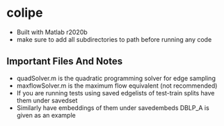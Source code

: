 # colipe

- Built with Matlab r2020b
- make sure to add all subdirectories to path before running any code

## Important Files And Notes

- quadSolver.m is the quadratic programming solver for edge sampling
- maxflowSolver.m is the maximum flow equivalent (not recommended)
- If you are running tests using saved edgelists of test-train splits have them under savedset
- Similarly have embeddings of them under savedembeds DBLP_A is given as an example
